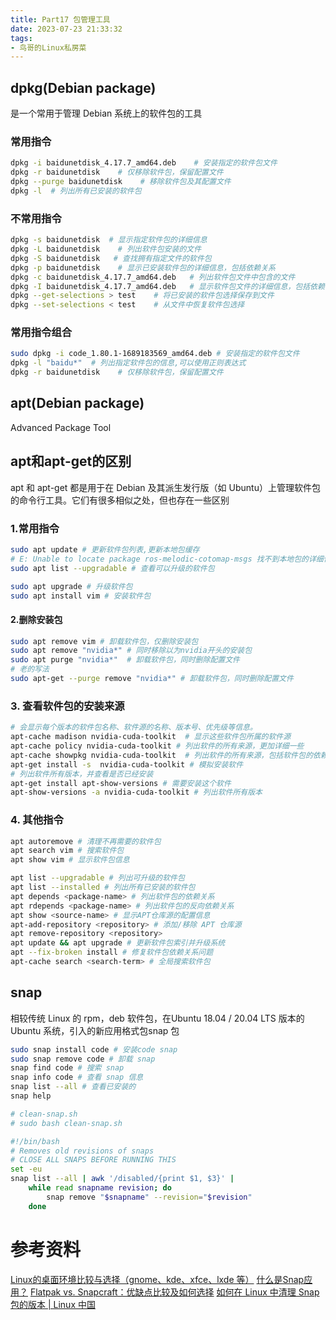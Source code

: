 ```yaml
---
title: Part17 包管理工具
date: 2023-07-23 21:33:32
tags:
- 鸟哥的Linux私房菜
---
```


## dpkg(Debian package)
是一个常用于管理 Debian 系统上的软件包的工具
### 常用指令
```bash
dpkg -i baidunetdisk_4.17.7_amd64.deb    # 安装指定的软件包文件
dpkg -r baidunetdisk    # 仅移除软件包，保留配置文件
dpkg --purge baidunetdisk    # 移除软件包及其配置文件
dpkg -l  # 列出所有已安装的软件包
```
### 不常用指令
```bash
dpkg -s baidunetdisk  # 显示指定软件包的详细信息
dpkg -L baidunetdisk    # 列出软件包安装的文件
dpkg -S baidunetdisk   # 查找拥有指定文件的软件包
dpkg -p baidunetdisk    # 显示已安装软件包的详细信息，包括依赖关系
dpkg -c baidunetdisk_4.17.7_amd64.deb   # 列出软件包文件中包含的文件
dpkg -I baidunetdisk_4.17.7_amd64.deb   # 显示软件包文件的详细信息，包括依赖关系
dpkg --get-selections > test    # 将已安装的软件包选择保存到文件
dpkg --set-selections < test    # 从文件中恢复软件包选择
```
### 常用指令组合
```bash
sudo dpkg -i code_1.80.1-1689183569_amd64.deb # 安装指定的软件包文件
dpkg -l "baidu*"  # 列出指定软件包的信息,可以使用正则表达式
dpkg -r baidunetdisk    # 仅移除软件包，保留配置文件
```



## apt(Debian package)

Advanced Package Tool


## apt和apt-get的区别
apt 和 apt-get 都是用于在 Debian 及其派生发行版（如 Ubuntu）上管理软件包的命令行工具。它们有很多相似之处，但也存在一些区别

### 1.常用指令
```bash
sudo apt update # 更新软件包列表,更新本地包缓存
# E: Unable to locate package ros-melodic-cotomap-msgs 找不到本地包的详细信息时候可以更新一下本地包缓存
sudo apt list --upgradable # 查看可以升级的软件包

sudo apt upgrade # 升级软件包
sudo apt install vim # 安装软件包
```
#### 2.删除安装包
```bash
sudo apt remove vim # 卸载软件包，仅删除安装包
sudo apt remove "nvidia*" # 同时移除以为nvidia开头的安装包
sudo apt purge "nvidia*"  # 卸载软件包，同时删除配置文件
# 老的写法
sudo apt-get --purge remove "nvidia*" # 卸载软件包，同时删除配置文件
```
### 3. 查看软件包的安装来源
```bash
# 会显示每个版本的软件包名称、软件源的名称、版本号、优先级等信息。
apt-cache madison nvidia-cuda-toolkit  # 显示这些软件包所属的软件源
apt-cache policy nvidia-cuda-toolkit # 列出软件的所有来源，更加详细一些
apt-cache showpkg nvidia-cuda-toolkit  # 列出软件的所有来源，包括软件包的依赖关系、提供的功能以及逆向依赖关系等
apt-get install -s  nvidia-cuda-toolkit # 模拟安装软件
# 列出软件所有版本，并查看是否已经安装
apt-get install apt-show-versions # 需要安装这个软件
apt-show-versions -a nvidia-cuda-toolkit # 列出软件所有版本
```
### 4. 其他指令
```bash
apt autoremove # 清理不再需要的软件包
apt search vim # 搜索软件包
apt show vim # 显示软件包信息

apt list --upgradable # 列出可升级的软件包
apt list --installed # 列出所有已安装的软件包
apt depends <package-name> # 列出软件包的依赖关系
apt rdepends <package-name> # 列出软件包的反向依赖关系
apt show <source-name> # 显示APT仓库源的配置信息
apt-add-repository <repository> # 添加/移除 APT 仓库源
apt remove-repository <repository>
apt update && apt upgrade # 更新软件包索引并升级系统
apt --fix-broken install # 修复软件包依赖关系问题
apt-cache search <search-term> # 全局搜索软件包
```



## snap

相较传统 Linux 的 rpm，deb 软件包，在Ubuntu 18.04 / 20.04 LTS 版本的 Ubuntu 系统，引入的新应用格式包snap 包
```bash
sudo snap install code # 安装code snap
sudo snap remove code # 卸载 snap
snap find code # 搜索 snap
snap info code # 查看 snap 信息
snap list --all # 查看已安装的
snap help
``` 


```bash
# clean-snap.sh
# sudo bash clean-snap.sh

#!/bin/bash
# Removes old revisions of snaps
# CLOSE ALL SNAPS BEFORE RUNNING THIS
set -eu
snap list --all | awk '/disabled/{print $1, $3}' |
    while read snapname revision; do
        snap remove "$snapname" --revision="$revision"
    done
``` 


# 参考资料
[Linux的桌面环境比较与选择（gnome、kde、xfce、lxde 等）](https://blog.csdn.net/daobaqin/article/details/121029653)
[什么是Snap应用？](https://cn.ubuntu.com/blog/what-is-snap-application)
[Flatpak vs. Snapcraft：优缺点比较及如何选择](https://www.sysgeek.cn/flatpak-vs-snapcraft/)
[如何在 Linux 中清理 Snap 包的版本 | Linux 中国](https://zhuanlan.zhihu.com/p/471882972)

























